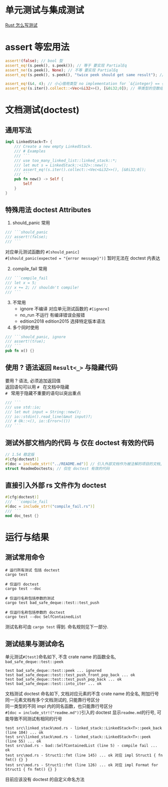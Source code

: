 # 单元测试与集成测试
[Rust 怎么写测试](https://lenshood.github.io/2020/03/14/rust-test/)

# assert 等宏用法
```rust
assert!(false); // bool 型
assert_eq!(s.peek(), s.peek()); // 等于 要实现 PartialEq
assert_ne!(s.peek(), None); // 不等 要实现 PartialEq
assert_eq!(s.peek(), s.peek(), "twice peek should get same result"); // 可以加上报错显示的额外信息

assert_eq!(&4, 4); // 小心借用类型 no implementation for `&{integer} == {integer}`
assert_eq!(s.iter().collect::<Vec<&i32>>(), [&0i32;0]); // 带类型的空数组
```

# 文档测试(doctest)
## 通用写法
```rust
impl LinkedStack<T> {
    /// Create a new empty LinkedStack.
    /// # Examples
    /// ```
    /// use too_many_linked_list::linked_stack::*;
    /// let mut s = LinkedStack::<i32>::new();
    /// assert_eq!(s.iter().collect::<Vec<&i32>>(), [&0i32;0]);
    /// ```
    pub fn new() -> Self {
        Self
    }
}
```
## 特殊用法 doctest Attributes
1. should_panic 常用
```rust
/// ```should_panic
/// assert!(false);
/// ```
```
对应单元测试函数的 `#[should_panic]`  
`#[should_panic(expected = "{error message}")]` 暂时无法在 doctest 内表达

2. compile_fail 常用
```rust
/// ```compile_fail
/// let x = 5;
/// x += 2; // shouldn't compile!
/// ```
```
3. 不常用
    - ignore 不编译 对应单元测试函数的 `#[ignore]`
    - no_run 不运行 有编译错误会报错
    - edition2018 edition2015 选择特定版本语法
4. 多个同时使用
```rust
/// ```should_panic, ignore
/// assert!(true);
/// ```
pub fn x() {}
```

## 使用 ? 语法返回 `Result<_>` 与隐藏代码
要用 ? 语法, 必须追加返回值  
返回语句可以用 `# ` 在文档中隐藏  
`# ` 常用于隐藏不重要的语句以突出重点  
```rust
/// ```
/// use std::io;
/// let mut input = String::new();
/// io::stdin().read_line(&mut input)?;
/// # Ok::<(), io::Error>(())
/// ```
```

## 测试外部文档内的代码 与 仅在 doctest 有效的代码
```rust
// 1.54 稳定版
#[cfg(doctest)]
#[doc = include_str!("../README.md")] // 引入外部文档作为被注解的项目的文档, 如果包含代码则作为 doctest
struct ReadmeDoctests; // 仅在 doctest 有效的代码
```

## 直接引入外部 rs 文件作为 doctest
```rust
#[cfg(doctest)]
/// ```compile_fail
#[doc = include_str!("compile_fail.rs")]
/// ```
mod doc_test {}
```

# 运行与结果
## 测试常用命令
```shell
# 运行所有测试 包括 doctest
cargo test

# 仅运行 doctest
cargo test --doc

# 仅运行名称包括参数的测试
cargo test bad_safe_deque::test::test_push

# 仅运行名称包括参数的 doctest
cargo test --doc SelfContainedList
```
测试名称可由 `cargo test` 得到. 命名规则见下一部分.

## 测试结果与测试命名
单元测试`#[test]`命名如下, 不含 crate name 的函数全名, `bad_safe_deque::test::peek`
```
test bad_safe_deque::test::peek ... ignored
test bad_safe_deque::test::test_push_front_pop_back ... ok
test bad_safe_deque::test::test_push_pop_back ... ok
test bad_safe_deque::test::into_iter ... ok
```

文档测试 doctest 命名如下, 文档对应元素的不含 crate name 的全名, 附加行号  
同一元素文档有多个文档测试的, 只能靠行号区分  
同一类型的不同 impl 内的同名函数，也只能靠行号区分  
`#[doc = include_str!("readme.md")]`引入的 doctest 显示`readme.md`的行号, 可能导致不同测试有相同的行号  
```
test src\linked_stack\mod.rs - linked_stack::LinkedStack<T>::peek_back (line 104) ... ok
test src\linked_stack\mod.rs - linked_stack::LinkedStack<T>::peek (line 55) ... ok
test src\bad.rs - bad::SelfContainedList (line 5) - compile fail ... ok
test src\mod.rs - Struct1::fmt (line 145) ... ok 对应 impl Struct1 { fn fmt() {} }
test src\mod.rs - Struct1::fmt (line 126) ... ok 对应 impl Format for Struct1 { fn fmt() {} }
```
目前应该没有 doctest 的自定义命名方法
